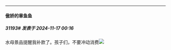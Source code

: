 ﻿
*****

####  傲娇的章鱼鱼  
##### 31193#       发表于 2024-11-17 00:16

水母景品提醒我补款了。孩子们，不要冲动消费<img src="https://static.saraba1st.com/image/smiley/face2017/186.png" referrerpolicy="no-referrer">

